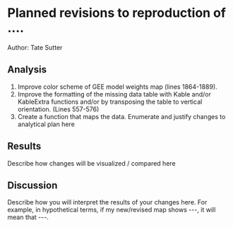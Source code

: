 # Planned revisions to reproduction of ....

Author: Tate Sutter

## Analysis

1. Improve color scheme of GEE model weights map (lines 1864-1889).
2. Improve the formatting of the missing data table with Kable and/or KableExtra functions and/or by transposing the table to vertical orientation. (Lines 557-576)
3. Create a function that maps the data.
Enumerate and justify changes to analytical plan here

## Results

Describe how changes will be visualized / compared here

## Discussion

Describe how you will interpret the results of your changes here.
For example, in hypothetical terms, if my new/revised map shows ---, it will mean that ---.
